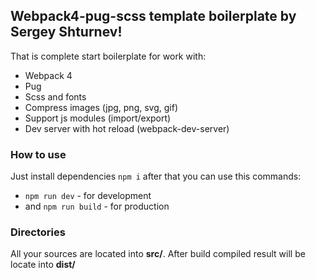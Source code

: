 ## Webpack4-pug-scss template boilerplate by Sergey Shturnev!

That is complete start boilerplate for work with:

* Webpack 4
* Pug 
* Scss and fonts
* Compress images (jpg, png, svg, gif)
* Support js modules (import/export)
* Dev server with hot reload (webpack-dev-server)

### How to use
Just install dependencies `npm i` after that you can use this commands:

* `npm run dev` - for development
* and `npm run build` - for production 

### Directories
All your sources are located into **src/**. After build compiled result will be locate into **dist/**


